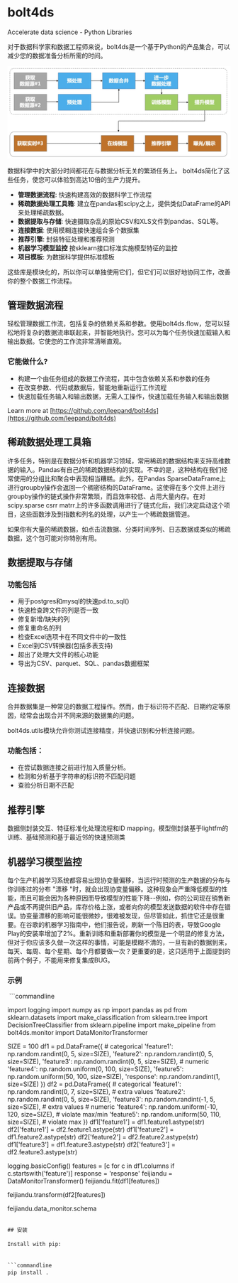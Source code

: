 # bolt4ds

Accelerate data science - Python Libraries

对于数据科学家和数据工程师来说，bolt4ds是一个基于Python的产品集合，可以减少您的数据准备分析所需的时间。

![bolt4ds Workflow](pipelines.jpg "bolt4ds Workflow")

数据科学中的大部分时间都花在与数据分析无关的繁琐任务上。
bolt4ds简化了这些任务，使您可以体验到高达10倍的生产力提升。

* **管理数据流程**: 快速构建高效的数据科学工作流程
* **稀疏数据处理工具箱**: 建立在pandas和scipy之上，提供类似DataFrame的API来处理稀疏数据。
* **数据提取与存储**: 快速摄取杂乱的原始CSV和XLS文件到pandas、SQL等。
* **连接数据**: 使用模糊连接快速组合多个数据集
* **推荐引擎**: 封装特征处理和推荐预测
* **机器学习模型监控** 按sklearn接口标准实施模型特征的监控
* **项目模板**: 为数据科学提供标准模板

这些库是模块化的，所以你可以单独使用它们，但它们可以很好地协同工作，改善你的整个数据工作流程。 

## 管理数据流程

轻松管理数据工作流，包括复杂的依赖关系和参数。使用bolt4ds.flow，您可以轻松地将复杂的数据流串联起来，并智能地执行。您可以为每个任务快速加载输入和输出数据。它使您的工作流非常清晰直观。

### 它能做什么?

* 构建一个由任务组成的数据工作流程，其中包含依赖关系和参数的任务
* 在改变参数、代码或数据后，智能地重新运行工作流程
* 快速加载任务输入和输出数据，无需人工操作，快速加载任务输入和输出数据

Learn more at [https://github.com/leepand/bolt4ds](https://github.com/leepand/bolt4ds)

## 稀疏数据处理工具箱

许多任务，特别是在数据分析和机器学习领域，常用稀疏的数据结构来支持高维数据的输入。Pandas有自己的稀疏数据结构的实现。不幸的是，这种结构在我们经常使用的分组比和聚合中表现相当糟糕。此外，在Pandas SparseDataFrame上进行groupby操作会返回一个稠密结构的DataFrame。这使得在多个文件上进行groupby操作的链式操作非常繁琐，而且效率较低、占用大量内存。在对scipy.sparse csrr matrr上的许多函数调用进行了链式化后，我们决定启动这个项目，这些函数涉及到指数和列名的处理，以产生一个稀疏数据管道。

如果你有大量的稀疏数据，如点击流数据、分类时间序列、日志数据或类似的稀疏数据，这个包可能对你特别有用。

## 数据提取与存储

### 功能包括

* 用于postgres和mysql的快速pd.to_sql()
* 快速检查跨文件的列是否一致
* 修复新增/缺失的列
* 修复重命名的列
* 检查Excel选项卡在不同文件中的一致性
* Excel到CSV转换器(包括多表支持)
* 超出了处理大文件的核心功能
* 导出为CSV、parquet、SQL、pandas数据框架

## 连接数据

合并数据集是一种常见的数据工程操作。然而，由于标识符不匹配、日期约定等原因，经常会出现合并不同来源的数据集的问题。

bolt4ds.utils模块允许你测试连接精度，并快速识别和分析连接问题。

### 功能包括：

* 在尝试数据连接之前进行加入质量分析。
* 检测和分析基于字符串的标识符不匹配问题
* 查验分析日期不匹配

## 推荐引擎

数据侧封装交互、特征标准化处理流程和ID mapping，模型侧封装基于lightfm的训练、基础预测和基于最近邻的快速预测类


## 机器学习模型监控

每个生产机器学习系统都容易出现协变量偏移，当运行时预测的生产数据的分布与你训练过的分布 "漂移 "时，就会出现协变量偏移。这种现象会严重降低模型的性能，而且可能会因为各种原因而导致模型的性能下降--例如，你的公司现在销售新产品或不再提供旧产品，库存价格上涨，或者向你的模型发送数据的软件中存在错误。协变量漂移的影响可能很微妙，很难被发现，但尽管如此，抓住它还是很重要。在谷歌的机器学习指南中，他们报告说，刷新一个陈旧的表，导致Google Play的安装率增加了2%。重新训练和重新部署你的模型是一个明显的修复方法，但对于你应该多久做一次这样的事情，可能是模糊不清的，一旦有新的数据到来，每天、每周、每个星期、每个月都要做一次？更重要的是，这只适用于上面提到的前两个例子，不能用来修复集成BUG。

### 示例

 ```commandline

import logging
import numpy as np
import pandas as pd
from sklearn.datasets import make_classification
from sklearn.tree import DecisionTreeClassifier
from sklearn.pipeline import make_pipeline
from bolt4ds.monitor import DataMonitorTransformer

SIZE = 100
df1 = pd.DataFrame({
    # categorical
    'feature1': np.random.randint(0, 5, size=SIZE),
    'feature2': np.random.randint(0, 5, size=SIZE),
    'feature3': np.random.randint(0, 5, size=SIZE),
    # numeric
    'feature4': np.random.uniform(0, 100, size=SIZE),
    'feature5': np.random.uniform(50, 100, size=SIZE),
    'response': np.random.randint(1, size=SIZE)
})
df2 = pd.DataFrame({
    # categorical
    'feature1': np.random.randint(0, 7, size=SIZE),  # extra values
    'feature2': np.random.randint(0, 5, size=SIZE),
    'feature3': np.random.randint(-1, 5, size=SIZE), # extra values
    # numeric
    'feature4': np.random.uniform(-10, 120, size=SIZE), # violate max/min
    'feature5': np.random.uniform(50, 110, size=SIZE),  # violate max
})
df1['feature1'] = df1.feature1.astype(str)
df2['feature1'] = df2.feature1.astype(str)
df1['feature2'] = df1.feature2.astype(str)
df2['feature2'] = df2.feature2.astype(str)
df1['feature3'] = df1.feature3.astype(str)
df2['feature3'] = df2.feature3.astype(str)

logging.basicConfig()
features = [c for c in df1.columns if c.startswith('feature')]
response = 'response'
feijiandu = DataMonitorTransformer()
feijiandu.fit(df1[features])

feijiandu.transform(df2[features])

feijiandu.data_monitor.schema

 ```

## 安装

Install with pip:


```commandline
pip install .
```